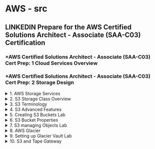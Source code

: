 # AWS - src

## LINKEDIN Prepare for the AWS Certified Solutions Architect - Associate (SAA-C03) Certification

### +AWS Certified Solutions Architect - Associate (SAA-C03) Cert Prep: 1 Cloud Services Overview

### +AWS Certified Solutions Architect - Associate (SAA-C03) Cert Prep: 2 Storage Design

<details>
<summary>1. AWS Storage Services </summary>

# AWS Storage Services

AWS offers a variety of storage services, requiring understanding to choose the right ones.

- Simple Storage Service (S3)
- Glacier
- CloudFront
- Elastic Block Store (EBS)
- The Storage Gateway 
- The Snow Family
- Databases

## Simple Storage Service (S3)

- Simple Storage Service (S3) is a primary service for general storage needs.
- It was one of the first storage services that Amazon ever offered with AWS.
- File storage, akin to S3 object storage, deals with objects or chunks of information.
- With file storage, we're dealing with objects, or chunks of information.
- AWS uses something similar to file storage with S3 called object storage, so they treat a file like an object.
- File storage is used all the time on our local networks with NAS devices. So, if you've ever connected a network-attached-storage device to your network, even at home, and you put files on there, you are using file-based storage.
- Now, within that NAS device, you don't actually access it at the allocation vector level, or the block or sector level. Instead, you're dealing with it as a file, or in S3 terminology, as an object.

## Glacier

- Glacier is suitable for archiving large amounts of data not frequently accessed.
- Glacier is for that archival data, someplace to put a large amount of data that you want to keep for a long time, but you're not necessarily worried about accessing it frequently or instantly.

## CloudFront

- CloudFront optimizes content delivery by caching data near users.
- CloudFront is about getting the stuff close to your users.
- It is simply making sure that web information, this kind of data that's accessed frequently by your website visitors, is cached at an Edge location that's near the customer.

## Elastic Block Store (EBS)

- Elastic Block Store (EBS) provides fast block-level access for instances.
- Block storage, used with EBS, offers data access similar to local hard drives.
- Elastic Block Store is the best storage solution to use for your instances when you want those instances to have very fast block-level access rather than object-level access. S3 is object level.
- It's used on local networks all the time. We use it with ISCSI; internet SCSI, or Fiber channel, et cetera. These are done to connect to storage area networks usually.
- Basically, what we're doing is, across the network, being able to get access to data in a similar way we do to local hard drives.
- AWS can use block storage with virtual machines within the AWS Cloud when you use Elastic Block Store, or EBS.

## The Storage Gateway 

- The Storage Gateway enables accessing cloud storage as if it's local.
- It is basically an appliance that you put on your local network, either a software appliance or a hardware appliance, that acts as a VPN connection into the Amazon Cloud so that you can access your storage as if it's local storage.

## The Snow Family

- The Snow Family assists in migrating massive data to the cloud.
- It is a collection of really three primary products that can be used in order to migrate data from your local data stores into the cloud when you have massive amounts of data that you need to move.

## Databases

- Databases also serve as storage solutions.

# Factors to consider when choosing a Storage Service:

- Consider factors like size, performance, and cost when selecting a storage service.
- Performance includes both access speed and the time it takes for data retrieval.
- Balance performance requirements with cost considerations; Glacier offers cost savings but delayed access.
- Choose storage services based on the urgency of data access and budget constraints.

# #END</details>

<details>
<summary>2. S3 Storage Class Overview </summary>

# S3 Storage Class Overview

- S3 is an AWS storage service focused on object storage.
- Objects are stored within buckets, which can hold files or any data chunks.
- Objects are automatically distributed across at least three Availability Zones for redundancy, except for the 1A class which uses only one zone for lower cost but reduced availability.
- S3 supports encryption and automatic data classification.
- Data classification aids in security and management tasks such as moving data to Glacier based on usage patterns.
- AWS enables direct big data analytics against data stored in S3 buckets without the need for database migration.
- S3 primarily offers object storage, not file storage.
- Different classes of S3 storage provide varying levels of availability and cost.
- Choose the appropriate method for data ingestion based on requirements and constraints.

# Getting Data into S3

## AWS APIs

- AWS APIs allow direct integration into applications for uploading data.

## Amazon Direct Connect

- Amazon Direct Connect establishes VPN connections for data transfer.

## Storage Gateway

- Storage Gateway synchronizes or replicates local data with S3.

## Kinesis Firehose

- Kinesis Firehose facilitates analytical data transfer to S3.

## Transfer Acceleration

- Transfer Acceleration speeds up data uploads globally but at increased cost.

## The Snow Family

- Snowball, Snowball Edge, and Snowmobile offer scalable solutions for data migration.
- Snowmobile is a large trailer capable of storing exabytes of data.
- Snowball Edge can run instances for analytics on-premises before transferring data to AWS.

![image](https://github.com/omeatai/src-aws/assets/32337103/74d73bd8-81bc-4d21-a445-4d92d99aac10)

# #END</details>

<details>
<summary>3. S3 Terminology </summary>

# S3 Terminology

- Buckets: Containers for storing objects in S3, with a default limit per AWS account.
- Regions: Geographic locations where buckets are created, affecting data accessibility and latency.
- Objects: Data stored within buckets, similar to files, but can also include structured data.
- Keys: Logical names of objects within buckets, analogous to file names.
- Object URLs: Unique URLs assigned to each object for internet access.
- Eventual Consistency: Objects may take some time to replicate across availability zones, leading to eventual consistency.
- Static Website Hosting: S3 is suitable for hosting static websites due to quick access and URL accessibility.

# S3 Operations:
- Creating and deleting buckets.
- Writing, reading, and deleting objects.
- Managing object properties.
- Listing keys in buckets.
 
# REST Interface (API):
- Represents S3's API for programming access.
- Utilizes CRUD operations (Create, Read, Update, Delete) mapped to HTTP methods (PUT, POST, GET, DELETE).
- Important for developers but less emphasized in architect or designer certifications.

# #END</details>

<details>
<summary>4. S3 Advanced Features </summary>

# S3 Advanced Features

## Prefixes and Delimiters:

- Used for organizing data within S3 buckets, resembling folder structures.
- Prefixes are strings of characters indicating hierarchy, while delimiters separate prefixes.

## Storage Classes:

- Different options for storing data in S3, including S3 Standard, S3 Infrequent Access, S3 Reduced Redundancy Storage, and Glacier.
- Vary in availability, redundancy, and cost.

![image](https://github.com/omeatai/src-aws/assets/32337103/8347fdc8-d31f-4829-a434-0d81d08d7dcc)

## Object Lifecycle Management:

- Automates the transition of objects between different storage classes over time based on predefined rules.
- Helps optimize costs by moving data to the most suitable storage class as per its usage pattern.

## Encryption:

- Server-side Encryption: AWS encrypts objects after upload and decrypts them upon access automatically.
- Client-side Encryption: Objects are encrypted locally before upload, ensuring security during transit.

## Versioning:

- Enables the storage of multiple versions of objects within S3 buckets.
- Once enabled, cannot be disabled, but can be suspended to prevent new versions from being created.

## Additional Features:

- Multifactor Authentication Delete (MFA Delete): Requires additional authentication (e.g., code sent to phone) to delete objects, enhancing security.
- Multipart Upload: Accelerates uploads of large files by splitting them into multiple parts for faster transmission and reassembly.
- Range GETs: Allows retrieval of specific portions of large files within S3 objects.
- Cross-Region Replication: Replicates data between S3 buckets in different AWS regions to ensure data durability and availability.
- Logging and Event Notifications: Logs actions performed on buckets and sends notifications for specified events, facilitating monitoring and management.
- Understanding these advanced features is crucial for effectively managing and optimizing S3 storage for various use cases and cost-efficiency.

# #END</details>

<details>
<summary>5. Creating S3 Buckets Lab </summary>

# Creating S3 Buckets Lab

- Everything related to Amazon S3 can be managed through the GUI interface of the AWS Management Console.

## Creating a Bucket:

- Navigate to the S3 management console.
- Click on "Create Bucket".
- Choose a DNS compliant bucket name, ensuring uniqueness globally across all of Amazon S3.
- Configure properties such as versioning, logging, tags, encryption, and access permissions.
- Review the settings and create the bucket.

## Bucket Properties:

- After creating the bucket, explore its properties, including options like versioning, server access logs, static website hosting, object-level logging, default encryption, tags, and more.
- Properties can be configured both during the creation process and afterward.

## Versioning:

- Enable versioning to store multiple versions of objects in the bucket.
- Once enabled, versioning cannot be disabled; it can only be suspended.

## Conclusion:

- Basic process of creating an S3 bucket involves choosing a unique name, configuring properties, and reviewing settings before creation.
- Further customization options include exploring bucket properties and enabling features like versioning for data management and security.

## Lab

![image](https://github.com/omeatai/src-aws/assets/32337103/3a2ce10b-a4e5-4793-8b7b-5819e9c01669)
![image](https://github.com/omeatai/src-aws/assets/32337103/4cf9ef63-9e59-44ab-8801-755382a519af)
![image](https://github.com/omeatai/src-aws/assets/32337103/b10d28ec-12b6-4bb0-a573-2ca2b79a2bb0)
![image](https://github.com/omeatai/src-aws/assets/32337103/b864b0f6-d911-4382-b5e9-7807a2d0eb60)
![image](https://github.com/omeatai/src-aws/assets/32337103/a3250eaa-147b-4e2d-9dc3-b2ec53e1c33a)
![image](https://github.com/omeatai/src-aws/assets/32337103/244157b4-9477-4878-a07a-56b048eb6f8c)
![image](https://github.com/omeatai/src-aws/assets/32337103/53e0b407-8933-4416-8c81-81c6e88298df)
![image](https://github.com/omeatai/src-aws/assets/32337103/86c681e9-f71c-4a57-a0a6-8fea87b5fb0e)
![image](https://github.com/omeatai/src-aws/assets/32337103/bc2b0e52-37bd-4c70-82b4-3dc6104e93a7)
![image](https://github.com/omeatai/src-aws/assets/32337103/c13b7c2a-412b-42f9-b13b-1fb3d8e60254)
![image](https://github.com/omeatai/src-aws/assets/32337103/28356447-5458-4e83-8fe0-5e9733167da8)
![image](https://github.com/omeatai/src-aws/assets/32337103/7df4a408-05c0-4388-abcb-76a202b0b7a2)

# #END</details>

<details>
<summary>6. S3 Bucket Properties </summary>

# S3 Bucket Properties

## Static Web Hosting:

- Allows hosting a static website within an S3 bucket by uploading HTML, image, and audio files.
- Can be enabled through the S3 management console, providing a URL for accessing the website.
- Consider using DNS redirection for a friendlier URL.

## Encryption:

- Two options available: AES and KMS.
- AES: Keys managed fully by AWS, simpler setup.
- KMS: Keys managed through Key Management Service, offering more management flexibility.
- Both options provide server-side encryption for stored objects.
  
## Tags:
- Customizable metadata for organizing and managing buckets.
- Useful for categorizing buckets based on departments, purposes, etc.

## Permissions:

- Managed at both bucket and object levels.
- Bucket-level permissions inherited by objects.
- Account permissions: Control access for the AWS account.
- Public access: Allows anonymous access with specified permissions (listing, reading, writing).
- Bucket policy: JSON-based policy for fine-grained access control.
- CORS (Cross-Origin Resource Sharing): Used for web application frameworks.

## Management:
- Lifecycle rules: Automate transitions and expiration of objects based on specified criteria (prefixes, tags, storage class transitions, expiration).
- Replication: Cross-region replication for redundancy and disaster recovery.
- Analytics, metrics, and inventory: Monitoring and analysis tools for bucket management.

## Conclusion:

- S3 bucket properties play a crucial role in managing objects effectively.
- Options include hosting static websites, encryption, tagging, permissions management, and lifecycle rules.
- Understanding and configuring these properties ensures efficient and secure storage and access of objects within S3 buckets.

## POLICY JSON DOCUMENT

```json
{
  "Version": "2012-10-17",
  "Statement": [
    {
      "Sid": "Stmt1710784997612",
      "Action": "s3:*",
      "Effect": "Allow",
      "Resource": "arn:aws:s3:::marketing-omeatai"
    }
  ]
}
```

## [https://awspolicygen.s3.amazonaws.com/policygen.html](https://awspolicygen.s3.amazonaws.com/policygen.html)

![image](https://github.com/omeatai/src-aws/assets/32337103/dbca9abe-064d-40e1-9ee7-ce7a94902147)

# #END</details>

<details>
<summary>7. S3 managing Objects Lab </summary>

# S3 managing Objects Lab

## Creating Folders:

- Folders in S3 are simulated using prefixes and delimiters.
- You can create "folders" through the S3 management console.
- Despite being called folders, they are actually objects displayed as folders.

## Uploading Files:

- Use the "Upload" button to add files to the bucket.
- Files can be uploaded individually or in bulk.
- Permissions and properties can be configured during the upload process.

## File Properties:

- Properties of uploaded files include encryption, tags, and permissions.
- Tags can be used for lifecycle management and organization.

## Object Management:

- Objects can be managed individually, including actions like download, rename, delete, etc.
- Permissions can be set for each object separately.

## Versioning:

- Versioning can be enabled for the bucket.
- Uploading a new version of a file preserves previous versions.
- Deleted files are marked for deletion but can be recovered.
- Features like versioning, folder creation, and object management enhance flexibility and control.
- S3 provides robust options for organizing, securing, and managing data, surpassing simple file storage solutions like Dropbox.

## Lab

<img width="1093" alt="image" src="https://github.com/omeatai/src-aws/assets/32337103/7be01e0b-a236-413e-a8ce-0ef8f4aaea92">
<img width="1097" alt="image" src="https://github.com/omeatai/src-aws/assets/32337103/81faeebb-ad4b-4f96-a4ad-4f5ee464d7b5">
<img width="1094" alt="image" src="https://github.com/omeatai/src-aws/assets/32337103/48ef1440-235f-47c8-9b43-b6f3c55e1aa0">
<img width="1091" alt="image" src="https://github.com/omeatai/src-aws/assets/32337103/f2bf3d2f-192b-4313-9a61-cb2cfed3d900">
<img width="1100" alt="image" src="https://github.com/omeatai/src-aws/assets/32337103/88c9310b-8315-496b-8ed7-8084d2172772">
<img width="1095" alt="image" src="https://github.com/omeatai/src-aws/assets/32337103/4edef75c-ddbe-4a4f-802f-85348fdface3">
<img width="1096" alt="image" src="https://github.com/omeatai/src-aws/assets/32337103/91a3a259-cacd-4e8f-968c-52b77586ca49">
<img width="1097" alt="image" src="https://github.com/omeatai/src-aws/assets/32337103/6f66875d-9347-4225-b4a6-be8d9056f30d">
<img width="1095" alt="image" src="https://github.com/omeatai/src-aws/assets/32337103/6da14c77-b299-4c2b-90e9-117c194cfba0">

# #END</details>

<details>
<summary>8. AWS Glacier </summary>

# AWS Glacier

## Glacier Overview:

- Glacier is an archival data storage solution provided by AWS.
- Designed for storing data that is not frequently accessed, often referred to as "cold data."
- Offers significantly lower storage costs compared to active storage solutions.
- Provides three access methods: expedited (3-5 minutes), standard (3-5 hours), and bulk (5-12 hours), with varying costs.

## Integration with S3:

- Glacier can be integrated with Amazon S3 as a storage class.
- S3 cold data can be automatically moved to Glacier using lifecycle rules.

## Data Import:

- Snow devices can be used to import large amounts of data into Glacier.
- Storage Gateways provide connectivity to Glacier for backup and archiving purposes.
  
## Key Concepts:

- Archives: Data stored in Glacier, analogous to objects in S3.
- Vaults: Containers used to store archives, replacing buckets in S3.
- Vault Locks: Security measures to restrict access to vaults and prevent unauthorized retrieval.
  
## Data Retrieval:

- Up to 5% of data retrieval is free each month, without rollover.
- Vaults can be configured to limit retrieval costs and control access to data.
- Decision-making processes should be established to ensure cost-effective use of Glacier, especially for large data retrievals.

## Conclusion:

- Glacier offers a cost-effective solution for storing archival data.
- Proper planning and management are essential to optimize costs and control access to data.

# #END</details>

<details>
<summary>9. Setting up Glacier Vault Lab </summary>

# Setting up Glacier Vault Lab 

## Creating a Glacier Vault:

- Navigate to the Glacier Management Console within the AWS Services Interface.
- Choose "Create Vault" to begin setting up a new vault.
- Select the AWS region where the vault will be located.
- Provide a name for the vault, such as "My Archive Vault," and proceed to the next step.

## Event Notifications:

- Decide whether to enable event notifications for the vault.
- Options include creating a new SNS topic, using an existing SNS topic, or not enabling notifications.

## Review and Submission:

- Review the summary of vault configuration.
- Click "Submit" to create the vault.

## Vault Management:

- Once the vault is created, view information about the vault, including its region, creation date, ARN, and status.
- Configure permissions, vault locks, and tags for the vault as needed.

## Data Storage and Retrieval:

- Upload files to the vault using various methods, such as Storage Gateway, application APIs, or the command-line interface.
- Define retrieval policies for the vault, including options like free tier only, max retrieval rate, or no retrieval limit.
- After setting up the vault and configuring its properties, users can begin storing data in Glacier, where files are referred to as archives.

## Lab

<img width="1100" alt="image" src="https://github.com/omeatai/src-aws/assets/32337103/e8b6217d-0bf4-40b6-98e5-72511fcbc481">
<img width="1093" alt="image" src="https://github.com/omeatai/src-aws/assets/32337103/824876df-972b-4020-a321-4e417b893157">
<img width="1101" alt="image" src="https://github.com/omeatai/src-aws/assets/32337103/c6dc4010-c064-43a0-abec-8d78f48036ed">
<img width="1102" alt="image" src="https://github.com/omeatai/src-aws/assets/32337103/cd8db0ca-03ee-405a-a95b-fc6717194d91">
<img width="1099" alt="image" src="https://github.com/omeatai/src-aws/assets/32337103/7794a22d-4c2f-4e65-94c1-b7cb2ce20db3">
<img width="1101" alt="image" src="https://github.com/omeatai/src-aws/assets/32337103/5b3f2a80-4751-43cb-8e67-1880be424dc8">
<img width="1091" alt="image" src="https://github.com/omeatai/src-aws/assets/32337103/c839e20e-8978-45dc-b010-117d8dcbd006">
<img width="1093" alt="image" src="https://github.com/omeatai/src-aws/assets/32337103/fb353138-8c82-44ad-8498-cef8112ad10e">
<img width="1101" alt="image" src="https://github.com/omeatai/src-aws/assets/32337103/b4c8f931-870e-4582-b9d0-4c3bf2b23f87">
<img width="1097" alt="image" src="https://github.com/omeatai/src-aws/assets/32337103/41c28e6c-5e1e-40f7-81e4-91c6f07ae6e9">
<img width="1101" alt="image" src="https://github.com/omeatai/src-aws/assets/32337103/cb5db2aa-4df4-4bf3-8835-976288e69cc0">

# #END</details>

<details>
<summary>10. S3 and Tape Gateway </summary>

# S3 and Tape Gateway

```x

```

```x

```

```x

```

```x

```

```x

```

```x

```

# #END</details>

